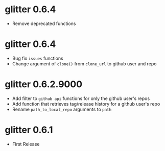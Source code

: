 # glitter 0.6.4  

* Remove deprecated functions


# glitter 0.6.4  

* Bug fix `issues` functions  
* Change argument of `clone()` from `clone_url` to github user and repo  


# glitter 0.6.2.9000  

* Add filter to `github api` functions for only the github user's repos  
* Add function that retrieves tag/release history for a github user's repo  
* Rename `path_to_local_repo` arguments to `path`  


# glitter 0.6.1  

* First Release  






